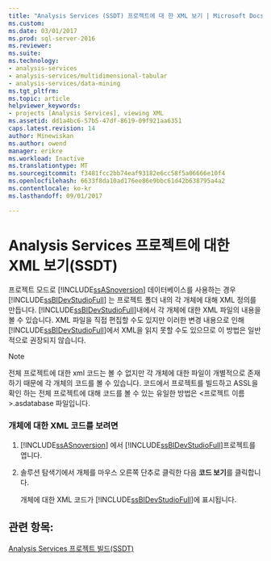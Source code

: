 ```yaml
---
title: "Analysis Services (SSDT) 프로젝트에 대 한 XML 보기 | Microsoft Docs"
ms.custom: 
ms.date: 03/01/2017
ms.prod: sql-server-2016
ms.reviewer: 
ms.suite: 
ms.technology:
- analysis-services
- analysis-services/multidimensional-tabular
- analysis-services/data-mining
ms.tgt_pltfrm: 
ms.topic: article
helpviewer_keywords:
- projects [Analysis Services], viewing XML
ms.assetid: dd1a4bc6-57b5-47df-8619-09f921aa6351
caps.latest.revision: 14
author: Minewiskan
ms.author: owend
manager: erikre
ms.workload: Inactive
ms.translationtype: MT
ms.sourcegitcommit: f3481fcc2bb74eaf93182e6cc58f5a06666e10f4
ms.openlocfilehash: 6633f8da10ad176ee86e9bbc61d42b638795a4a2
ms.contentlocale: ko-kr
ms.lasthandoff: 09/01/2017

---
```

# <a name="view-the-xml-for-an-analysis-services-project-ssdt"></a>Analysis Services 프로젝트에 대한 XML 보기(SSDT)
  프로젝트 모드로 [!INCLUDE[ssASnoversion](../../includes/ssasnoversion-md.md)] 데이터베이스를 사용하는 경우 [!INCLUDE[ssBIDevStudioFull](../../includes/ssbidevstudiofull-md.md)] 는 프로젝트 폴더 내의 각 개체에 대해 XML 정의를 만듭니다. [!INCLUDE[ssBIDevStudioFull](../../includes/ssbidevstudiofull-md.md)]내에서 각 개체에 대한 XML 파일의 내용을 볼 수 있습니다. XML 파일을 직접 편집할 수도 있지만 이러한 변경 내용으로 인해 [!INCLUDE[ssBIDevStudioFull](../../includes/ssbidevstudiofull-md.md)]에서 XML을 읽지 못할 수도 있으므로 이 방법은 일반적으로 권장되지 않습니다.  
  
> [!NOTE]  
>  전체 프로젝트에 대한 xml 코드는 볼 수 없지만 각 개체에 대한 파일이 개별적으로 존재하기 때문에 각 개체의 코드를 볼 수 있습니다. 코드에서 프로젝트를 빌드하고 ASSL을 확인 하는 전체 프로젝트에 대해 코드를 볼 수 있는 유일한 방법은 \<프로젝트 이름 >.asdatabase 파일입니다.  
  
### <a name="to-view-the-xml-code-for-an-object"></a>개체에 대한 XML 코드를 보려면  
  
1.  [!INCLUDE[ssASnoversion](../../includes/ssasnoversion-md.md)] 에서 [!INCLUDE[ssBIDevStudioFull](../../includes/ssbidevstudiofull-md.md)]프로젝트를 엽니다.  
  
2.  솔루션 탐색기에서 개체를 마우스 오른쪽 단추로 클릭한 다음 **코드 보기**를 클릭합니다.  
  
     개체에 대한 XML 코드가 [!INCLUDE[ssBIDevStudioFull](../../includes/ssbidevstudiofull-md.md)]에 표시됩니다.  
  
## <a name="see-also"></a>관련 항목:  
 [Analysis Services 프로젝트 빌드&#40;SSDT&#41;](../../analysis-services/multidimensional-models/build-analysis-services-projects-ssdt.md)  
  
  

